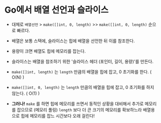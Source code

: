 # Go에서 배열 선언과 슬라이스

* 대체로 `배열선언` > `make([]int, 0, length)` >> `make([]int, 0, length)` 순으로 빠르다.

* 배열은 보통 스택에, 슬라이스는 힙에 배열을 선언한 뒤 이를 참조한다.
* 용량이 크면 배열도 힙에 메모리를 잡는다.
* 슬라이스는 배열을 참조하기 위한 '슬라이스 헤더 (포인터, 길이, 용량)'를 만든다.
* `make([]int, length)` 는 `length` 만큼의 배열을 힙에 잡고, 0 초기화를 한다. ( O(N) )
* `make([]int, 0, length)` 는 `length` 만큼의 배열을 힙에 잡고, 0 초기화를 하지 않는다. ( O(1) )
* **그러나!** `make` 를 하면 힙에 메모리를 쓰면서 동적인 상황을 대비해서 추가로 메모리를 잡으므로 (메모리 풀링) `length` 보다 더 큰 크기의 메모리를 확보하느라 배열용으로 힙에 메모리를 잡느 시간보다 오래 걸린다!


